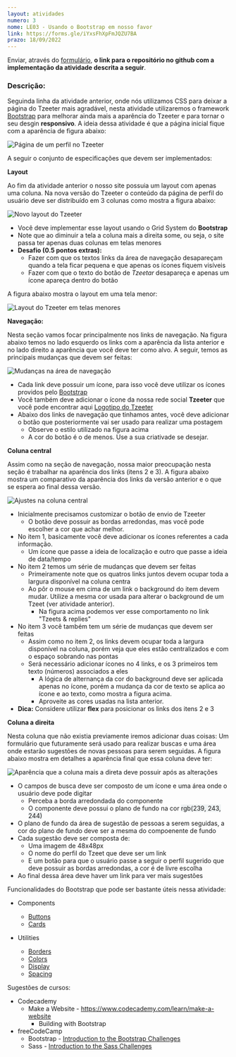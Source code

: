 ```yaml
---
layout: atividades
numero: 3
nome: LE03 - Usando o Bootstrap em nosso favor
link: https://forms.gle/iYxsFhXpFmJQZU7BA
prazo: 18/09/2022
---
```


Enviar, através do <a href="{{ page.link }}" target="_blank">formulário</a>, **o link para o repositório no github com a implementação da atividade descrita a seguir**. 

### Descrição:

Seguinda linha da atividade anterior, onde nós utilizamos CSS para deixar a página do Tzeeter mais agradável,
nesta atividade utilizaremos o framework <a href="http://getbootstrap.com" target="_blank">Bootstrap</a> 
para melhorar ainda mais a aparência do Tzeeter e para tornar o seu desgin **responsivo**.
A ideia dessa atividade é que a página inicial fique com a aparência de figura abaixo:

![Página de um perfil no Tzeeter]({{site.baseurl}}/assets/listas/03/tzeeter_profile.png)


A seguir o conjunto de especificações que devem ser implementados:


**Layout**

Ao fim da atividade anterior o nosso site possuia um layout com apenas uma coluna. Na nova versão
do Tzeeter o conteúdo da página de perfil do usuário deve ser distribuído em 3 colunas como mostra
a figura abaixo:

![Novo layout do  Tzeeter]({{site.baseurl}}/assets/listas/03/layout-full.png)

* Você deve implementar esse layout usando o Grid System do **Bootstrap**
* Note que ao diminuir a tela a coluna mais a direita some, ou seja, o site passa ter apenas duas colunas em telas menores
* **Desafio (0.5 pontos extras):**
  * Fazer com que os textos links da área de navegação desapareçam quando a tela ficar pequena e que apenas os ícones fiquem visíveis
  * Fazer com que o texto do botão de *Tzeetar* desapareça e apenas um ícone apareça dentro do botão

A figura abaixo mostra o layout em uma tela menor:

![Layout do Tzeeter em telas menores]({{site.baseurl}}/assets/listas/03/layout-pequeno.png)

**Navegação:**

Nesta seção vamos focar principalmente nos links de navegação. Na figura abaixo temos no lado esquerdo os links
com a aparência da lista anterior e no lado direito a aparência que você deve ter como alvo. A seguir, temos
as principais mudanças que devem ser feitas:

![Mudanças na área de navegação]({{site.baseurl}}/assets/listas/03/navegacao.png)

* Cada link deve possuir um ícone, para isso você deve utilizar os ícones providos pelo <a href="https://icons.getbootstrap.com" target="_blank">Bootstrap</a> 
* Você também deve adicionar o ícone da nossa rede social **Tzeeter** que você pode encontrar aqui <a href="https://drive.google.com/file/d/1IIPJFuJbak4-Vl5zTTbMAz0tYCqD1NZC/view?usp=sharing" target="_blank">Logotipo do Tzeeter</a>
* Abaixo dos links de navegação que tinhamos antes, você deve adicionar o botão que posteriormente vai ser usado para realizar uma postagem
  * Observe o estilo utilizado na figura acima
  * A cor do botão é o de menos. Use a sua criativade se desejar.

**Coluna central**

Assim como na seção de navegação, nossa maior preocupação nesta seção é trabalhar na aparência dos links (itens 2 e 3).
A figura abaixo mostra um comparativo da aparência dos links da versão anterior e o que se espera ao final dessa versão.

![Ajustes na coluna central]({{site.baseurl}}/assets/listas/03/links-coluna-central.png)

* Inicialmente precisamos customizar o botão de envio de Tzeeter
  * O botão deve possuir as bordas arredondas, mas você pode escolher a cor que achar melhor.
* No item 1, basicamente você deve adicionar os ícones referentes a cada informação.
  * Um ícone que passe a ideia de localização e outro que passe a ideia de data/tempo
* No item 2 temos um série de mudanças que devem ser feitas
  * Primeiramente note que os quatros links juntos devem ocupar toda a largura disponível na coluna centra
  * Ao pôr o mouse em cima de um link o background do item devem mudar. Utilize a mesma cor usada para alterar o background de um Tzeet (ver atividade anterior).
    * Na figura acima podemos ver esse comportamento no link "Tzeets & replies"
* No item 3 você também tem um série de mudanças que devem ser feitas
  * Assim como no item 2, os links devem ocupar toda a largura disponível na coluna, porém veja que eles estão centralizados e com o espaço sobrando nas pontas
  * Será necessário adicionar ícones no 4 links, e os 3 primeiros tem texto (números) associados a eles
    * A lógica de alternança da cor do background deve ser aplicada apenas no ícone, porém a mudança da cor de texto se aplica ao ícone e ao texto, como mostra a figura acima.
    * Aproveite as cores usadas na lista anterior.
* **Dica:** Considere utilizar **flex** para posicionar os links dos itens 2 e 3

**Coluna a direita**

Nesta coluna que não existia previamente iremos adicionar duas coisas: 
Um formulário que futuramente será usado para realizar buscas e uma área onde estarão sugestões de novas pessoas para serem seguidas.
A figura abaixo mostra em detalhes a aparência final que essa coluna deve ter:


![Aparência que a coluna mais a direta deve possuir após as alterações]({{site.baseurl}}/assets/listas/03/coluna-da-direita.png)

* O campos de busca deve ser composto de um ícone e uma área onde o usuário deve pode digitar
  * Perceba a borda arredondada do componente
  * O componente deve possui o plano de fundo na cor <span style="background-color: rgb(239, 243, 244)"> rgb(239, 243, 244)</span>
* O plano de fundo da área de sugestão de pessoas a serem seguidas, a cor do plano de fundo deve ser a mesma do compoenente de fundo
* Cada sugestão deve ser composta de:
  * Uma imagem de 48x48px
  * O nome do perfil do Tzeet que deve ser um link
  * E um botão para que o usuário passe a seguir o perfil sugerido que deve possuir as bordas arredondas, a cor é de livre escolha
* Ao final dessa área deve haver um link para ver mais sugestões

<span class="label label-green">Funcionalidades do Bootstrap que pode ser bastante úteis nessa atividade:</span>

* Components
  * <a href="https://getbootstrap.com/docs/5.1/components/buttons/" target="_blank">Buttons</a>
  * <a href="https://getbootstrap.com/docs/5.1/components/card/" target="_blank">Cards</a>

* Utilities
  * <a href="https://getbootstrap.com/docs/5.1/utilities/borders/" target="_blank">Borders</a>
  * <a href="https://getbootstrap.com/docs/5.1/utilities/colors/" target="_blank">Colors</a>
  * <a href="https://getbootstrap.com/docs/5.1/utilities/display/" target="_blank">Display</a>
  * <a href="https://getbootstrap.com/docs/5.1/utilities/spacing/" target="_blank">Spacing</a>

<span class="label label-blue">Sugestões de cursos:</span>

- Codecademy
  - Make a Website - <a href="https://www.codecademy.com/learn/make-a-website" target="_blank">https://www.codecademy.com/learn/make-a-website</a>
    - Building with Bootstrap
- freeCodeCamp
  - Bootstrap - <a href="https://www.freecodecamp.org/learn/front-end-development-libraries/bootstrap/" target="_blank">Introduction to the Bootstrap Challenges</a>
  - Sass - <a href="https://www.freecodecamp.org/learn/front-end-development-libraries/sass/" target="_blank">Introduction to the Sass Challenges</a>
